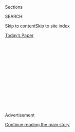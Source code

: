 <div id="app">

<div>

<div>

<div>

<div class="NYTAppHideMasthead css-1q2w90k e1suatyy0">

<div class="section css-ui9rw0 e1suatyy2">

<div class="css-eph4ug er09x8g0">

<div class="css-6n7j50">

</div>

<span class="css-1dv1kvn">Sections</span>

<div class="css-10488qs">

<span class="css-1dv1kvn">SEARCH</span>

</div>

[Skip to content](#site-content)[Skip to site
index](#site-index)

</div>

<div class="css-10698na e1huz5gh0">

</div>

</div>

<div id="masthead-bar-one" class="section hasLinks css-15hmgas e1csuq9d3">

<div class="css-uqyvli e1csuq9d0">

</div>

<div class="css-1uqjmks e1csuq9d1">

</div>

<div class="css-9e9ivx">

[](https://myaccount.nytimes3xbfgragh.onion/auth/login?response_type=cookie&client_id=vi)

</div>

<div class="css-1bvtpon e1csuq9d2">

[Today’s
Paper](https://www.nytimes3xbfgragh.onion/section/todayspaper)

</div>

</div>

</div>

</div>

<div data-aria-hidden="false">

<div id="site-content" data-role="main">

<div>

<div class="css-1aor85t" style="opacity:0.000000001;z-index:-1;visibility:hidden">

<div class="css-1hqnpie">

<div class="css-epjblv">

<span class="css-17xtcya">[Opinion](/section/opinion)</span><span class="css-x15j1o">|</span><span class="css-fwqvlz">We
Need to Recruit More Black Americans in Vaccine
Trials</span>

</div>

<div class="css-k008qs">

<div class="css-1iwv8en">

<span class="css-18z7m18"></span>

<div>

</div>

</div>

<span class="css-1n6z4y">https://nyti.ms/33itm3d</span>

<div class="css-1705lsu">

<div class="css-4xjgmj">

<div class="css-4skfbu" data-role="toolbar" data-aria-label="Social Media Share buttons, Save button, and Comments Panel with current comment count" data-testid="share-tools">

  - 
  - 
  - 
  - 
    
    <div class="css-6n7j50">
    
    </div>

  - 

</div>

</div>

</div>

</div>

</div>

</div>

<div class="css-13pd83m">

</div>

<div id="top-wrapper" class="css-1sy8kpn">

<div id="top-slug" class="css-l9onyx">

Advertisement

</div>

[Continue reading the main
story](#after-top)

<div class="ad top-wrapper" style="text-align:center;height:100%;display:block;min-height:250px">

<div id="top" class="place-ad" data-position="top" data-size-key="top">

</div>

</div>

<div id="after-top">

</div>

</div>

<div>

<div class="css-v5btjw etb61u70">

<div class="css-v05ibm etb61u71">

[Opinion](/section/opinion)

</div>

</div>

<div id="sponsor-wrapper" class="css-1hyfx7x">

<div id="sponsor-slug" class="css-19vbshk">

Supported by

</div>

[Continue reading the main
story](#after-sponsor)

<div id="sponsor" class="ad sponsor-wrapper" style="text-align:center;height:100%;display:block">

</div>

<div id="after-sponsor">

</div>

</div>

<div class="css-186x18t">

</div>

<div class="css-1vkm6nb ehdk2mb0">

# We Need to Recruit More Black Americans in Vaccine Trials

</div>

Pharmaceutical companies and the government must step up their efforts
to enroll a diverse group of volunteers.

<div class="css-18e8msd">

<div class="css-vp77d3 epjyd6m0">

<div class="css-1baulvz">

By <span class="css-1baulvz" itemprop="name">Wayne A. I.
Frederick</span>, <span class="css-1baulvz" itemprop="name">Valerie
Montgomery Rice</span>, <span class="css-1baulvz" itemprop="name">David
M. Carlisle</span> and
<span class="css-1baulvz last-byline" itemprop="name">James E. K.
Hildreth</span>

<div class="css-8atqhb">

Wayne A. I. Frederick is the president of Howard University; Valerie
Montgomery Rice is the president of Morehouse School of Medicine; David
M. Carlisle is president of Charles R. Drew University of Medicine and
Science; James E. K. Hildreth is president of Meharry Medical College.

</div>

</div>

</div>

  - Sept. 11,
    2020

  - 
    
    <div class="css-4xjgmj">
    
    <div class="css-d8bdto" data-role="toolbar" data-aria-label="Social Media Share buttons, Save button, and Comments Panel with current comment count" data-testid="share-tools">
    
      - 
      - 
      - 
      - 
        
        <div class="css-6n7j50">
        
        </div>
    
      - 
    
    </div>
    
    </div>

</div>

<div class="css-79elbk" data-testid="photoviewer-wrapper">

<div class="css-z3e15g" data-testid="photoviewer-wrapper-hidden">

</div>

<div class="css-1a48zt4 ehw59r15" data-testid="photoviewer-children">

![<span class="css-16f3y1r e13ogyst0" data-aria-hidden="true">A Covid-19
vaccine trial in South Africa in
June.</span><span class="css-cnj6d5 e1z0qqy90" itemprop="copyrightHolder"><span class="css-1ly73wi e1tej78p0">Credit...</span><span><span>Pool
photo by Siphiwe
Sibeko</span></span></span>](https://static01.graylady3jvrrxbe.onion/images/2020/09/14/opinion/09Frederick1/merlin_174762276_06a88f82-9650-4559-bf3d-d4b7c0f7e054-articleLarge.jpg?quality=75&auto=webp&disable=upscale)

</div>

</div>

</div>

<div class="section meteredContent css-1r7ky0e" name="articleBody" itemprop="articleBody">

<div class="css-1fanzo5 StoryBodyCompanionColumn">

<div class="css-53u6y8">

The global race is on for a vaccine to combat the coronavirus, but the
question is: Who will be included?

To date, several companies have reached Phase 3 trials for an
experimental vaccine — including Moderna, Pfizer, AstraZeneca and
CanSino. AstraZeneca [recently
announced](https://www.statnews.com/2020/09/09/astrazeneca-covid19-vaccine-trial-hold-patient-report/)
a pause in its process to check a complication with one participant.
Despite this setback, the early results are encouraging.

Yet these trials have not met an important challenge: recruiting an
appropriately diverse group of participants — even though Covid-19 has
taken a disproportionate toll on communities of color and on Black
Americans in particular.

Drugmakers approved for Phase 3 trials have been slow to report the
breakdown of participants. But Dr. Francis Collins, director of the
National Institutes of Health, [told
CNN](https://www.cnn.com/2020/08/16/health/covid-19-vaccine-trial-black-minority-recruitment/index.html)
that Moderna deserved a C for recruiting minorities. As of Sept. 4,
Moderna [reported](https://www.modernatx.com/cove-study) 26 percent of
study participants from communities of color, including Black or
African-American, Latinx, American Indian and Alaskan Native.

</div>

</div>

<div class="css-1fanzo5 StoryBodyCompanionColumn">

<div class="css-53u6y8">

Granted, this is an improvement from most studies. In fact, in clinical
trials overall, African-American participation hovers around an abysmal
[5
percent](https://clinicalresearchpathways.org/diversity/diversity-statistics-infographic/),
despite being 13 percent of the U.S. population. Research participants
should look like the population — that would be 32 percent for those
four groups. And Anthony Fauci, director of the National Institute of
Allergy and Infectious Diseases, has called for twice that number
because of how hard Covid-19 has hit them.

The paucity of diversity in these clinical trials creates problems on
two fronts: treatment and trust.

On the treatment front, a vaccine with limited testing could have
unanticipated effects on Black bodies. As with all drug trials, the
impact of medication can differ significantly, depending on the genetic
makeup of the population. This is even more so with vaccines that depend
on altering the immune system. It is therefore vital that the trials,
which usually hold about 30,000 participants, include as diverse a set
of participants as possible.

As it is, African-Americans cope with higher rates of cancer, diabetes,
heart disease and hypertension. Because these conditions can put people
infected with the virus at risk, it’s extra important that
African-Americans play a critical role in testing.

Trust is also an issue. Unsurprisingly, Black Americans are suspicious
of leading philanthropists, the pharmaceutical industry and the American
health care system. The litany of abuses committed by health
professionals in the name of “research” that inflicted harm on thousands
of Black Americans will forever be a stain on the soul of our nation.
The African-American community knows well the infamous racism of the
Tuskegee syphilis experiment and the exploitation of Henrietta Lacks.

</div>

</div>

<div class="css-1fanzo5 StoryBodyCompanionColumn">

<div class="css-53u6y8">

Black doctors are the best way to build trust in our communities. But
they need help. Without significant participation in clinical trials,
there will be no proof that our patients should trust the vaccine.

Morehouse School of Medicine and Meharry Medical College have been
identified as clinical trial sites, and are in the early stages of
volunteer recruitment. But an expansion is necessary. Researchers and
the medical industry should engage the remaining two Black and minority
serving medical schools — Charles R. Drew College of Medicine and Howard
University College of Medicine — in the vaccine trials now. In addition,
the 104 Historically Black Colleges and Universities can serve as
credible messengers to distribute information and foster trust in
communities throughout the country.

Their involvement should include the recruitment of patients,
participation in the science, and development of the plan to distribute
the vaccine to the most vulnerable communities. Unlike what happened
with the development of antiviral treatment for AIDS, the
African-American population should not be last to get access to the
lifesaving medication.

Economic barriers must also be lifted. Institutions must work with
African-Americans who can’t take time away from work, by engaging with
employers to provide time for employee participation as a health
incentive. And because our communities suffer from a lack of reliable
transportation, institutions must also conduct trials where we live.

The African-American community must also be willing to engage: ask hard
questions and consult trusted sources in order to assuage legitimate
concerns.

The Black Lives Matter movement reminds us that we do not have to be
confined by the ugliest parts of our nation’s history or our fallen
human nature. We have an opportunity to do something better in this
moment. Simply put, the largest population being killed by Covid-19
should have a significant role in development of a treatment.

The human rights activist [Fannie Lou
Hamer](https://blogs.cdc.gov/healthequity/2015/04/30/mhmonth/) grew up
under the brutality of Jim Crow in the Mississippi Delta that included
forced sterilization — an abhorrent practice so common it became known
as a “Mississippi appendectomy.” Mrs. Hamer reached a point where the
status quo would simply not do, famously remarking “I am sick and tired
of being sick and tired.” She demanded full inclusion in American
democracy for all Black Americans.

We find ourselves at another inflection point where the status quo
cannot stand. True change requires that government and industry make
every effort to achieve true diversity in clinical trials. Black lives
depend on it.

Wayne A. I. Frederick is the president of Howard University; Valerie
Montgomery Rice is the president of Morehouse School of Medicine; David
M. Carlisle is president of Charles R. Drew University of Medicine and
Science; James E. K. Hildreth is president of Meharry Medical College.

*The Times is committed to publishing* [*a diversity of
letters*](https://www.nytimes3xbfgragh.onion/2019/01/31/opinion/letters/letters-to-editor-new-york-times-women.html)
*to the editor. We’d like to hear what you think about this or any of
our articles. Here are some*
[*tips*](https://help.nytimes3xbfgragh.onion/hc/en-us/articles/115014925288-How-to-submit-a-letter-to-the-editor)*.
And here’s our email:*
[*letters@NYTimes.com*](mailto:letters@NYTimes.com)*.*

*Follow The New York Times Opinion section on*
[*Facebook*](https://www.facebookcorewwwi.onion/nytopinion)*,* [*Twitter
(@NYTopinion)*](http://twitter.com/NYTOpinion) *and*
[*Instagram*](https://www.instagram.com/nytopinion/)*.*

</div>

</div>

</div>

<div>

</div>

<div>

</div>

<div>

</div>

<div>

<div id="bottom-wrapper" class="css-1ede5it">

<div id="bottom-slug" class="css-l9onyx">

Advertisement

</div>

[Continue reading the main
story](#after-bottom)

<div id="bottom" class="ad bottom-wrapper" style="text-align:center;height:100%;display:block;min-height:90px">

</div>

<div id="after-bottom">

</div>

</div>

</div>

</div>

</div>

## Site Index

<div>

</div>

## Site Information Navigation

  - [© <span>2020</span> <span>The New York Times
    Company</span>](https://help.nytimes3xbfgragh.onion/hc/en-us/articles/115014792127-Copyright-notice)

<!-- end list -->

  - [NYTCo](https://www.nytco.com/)
  - [Contact
    Us](https://help.nytimes3xbfgragh.onion/hc/en-us/articles/115015385887-Contact-Us)
  - [Work with us](https://www.nytco.com/careers/)
  - [Advertise](https://nytmediakit.com/)
  - [T Brand Studio](http://www.tbrandstudio.com/)
  - [Your Ad
    Choices](https://www.nytimes3xbfgragh.onion/privacy/cookie-policy#how-do-i-manage-trackers)
  - [Privacy](https://www.nytimes3xbfgragh.onion/privacy)
  - [Terms of
    Service](https://help.nytimes3xbfgragh.onion/hc/en-us/articles/115014893428-Terms-of-service)
  - [Terms of
    Sale](https://help.nytimes3xbfgragh.onion/hc/en-us/articles/115014893968-Terms-of-sale)
  - [Site
    Map](https://spiderbites.nytimes3xbfgragh.onion)
  - [Help](https://help.nytimes3xbfgragh.onion/hc/en-us)
  - [Subscriptions](https://www.nytimes3xbfgragh.onion/subscription?campaignId=37WXW)

</div>

</div>

</div>

</div>
